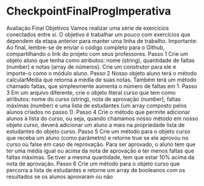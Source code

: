 ﻿# CheckpointFinalProgImperativa
Avaliação Final
Objetivos
Vamos realizar uma série de exercícios conectados entre si. O objetivo é trabalhar
um pouco com exercícios que dependem da etapa anterior para manter uma linha de
trabalho.
Importante: Ao final, lembre-se de enviar o código completo para o Github,
compartilhando o link do projeto com seus professores.
Passo 1
Crie um objeto aluno que tenha como atributos: nome (string), quantidade de faltas
(number) e notas (array de números). Crie um construtor para ele e importe-o como o
módulo aluno.
Passo 2
Nosso objeto aluno terá o método calcularMedia que retorna a média de suas notas.
Também terá um método chamado faltas, que simplesmente aumenta o número de faltas
em 1.
Passo 3
Em um arquivo diferente, crie o objeto literal curso que tem como atributos: nome do
curso (string), nota de aprovação (number), faltas máximas (number) e uma lista de
estudantes (um array composto pelos alunos criados no passo 1).
Passo 4
Crie o método que permite adicionar alunos à lista do curso, ou seja, quando
chamamos nosso método em nosso objeto curso, deverá adicionar um aluno a mais na
propriedade lista de estudantes do objeto curso.
Passo 5
Crie um método para o objeto curso que receba um aluno (como parâmetro) e
retorne true se ele aprovou no curso ou false em caso de reprovação. Para ser aprovado, o
aluno tem que ter uma média igual ou acima da nota de aprovação e ter menos faltas que
faltas máximas. Se tiver a mesma quantidade, tem que estar 10% acima da nota de
aprovação.
Passo 6
Crie um método para o objeto curso que percorra a lista de estudantes e retorne um
array de booleanos com os resultados se os alunos aprovaram ou não
